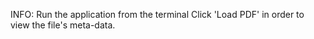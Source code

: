INFO:
Run the application from the terminal
Click 'Load PDF' in order to view the file's meta-data.
